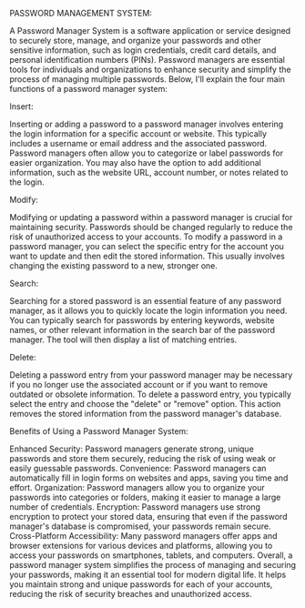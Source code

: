 PASSWORD MANAGEMENT SYSTEM:

A Password Manager System is a software application or service designed to securely store, manage, and organize your passwords and other sensitive information, such as login credentials, credit card details, and personal identification numbers (PINs). Password managers are essential tools for individuals and organizations to enhance security and simplify the process of managing multiple passwords. Below, I'll explain the four main functions of a password manager system:

Insert:

Inserting or adding a password to a password manager involves entering the login information for a specific account or website. This typically includes a username or email address and the associated password.
Password managers often allow you to categorize or label passwords for easier organization. You may also have the option to add additional information, such as the website URL, account number, or notes related to the login.

Modify:

Modifying or updating a password within a password manager is crucial for maintaining security. Passwords should be changed regularly to reduce the risk of unauthorized access to your accounts.
To modify a password in a password manager, you can select the specific entry for the account you want to update and then edit the stored information. This usually involves changing the existing password to a new, stronger one.

Search:

Searching for a stored password is an essential feature of any password manager, as it allows you to quickly locate the login information you need.
You can typically search for passwords by entering keywords, website names, or other relevant information in the search bar of the password manager. The tool will then display a list of matching entries.

Delete:

Deleting a password entry from your password manager may be necessary if you no longer use the associated account or if you want to remove outdated or obsolete information.
To delete a password entry, you typically select the entry and choose the "delete" or "remove" option. This action removes the stored information from the password manager's database.

Benefits of Using a Password Manager System:

Enhanced Security: 
Password managers generate strong, unique passwords and store them securely, reducing the risk of using weak or easily guessable passwords.
Convenience: 
Password managers can automatically fill in login forms on websites and apps, saving you time and effort.
Organization:
Password managers allow you to organize your passwords into categories or folders, making it easier to manage a large number of credentials.
Encryption:
Password managers use strong encryption to protect your stored data, ensuring that even if the password manager's database is compromised, your passwords remain secure.
Cross-Platform Accessibility: 
Many password managers offer apps and browser extensions for various devices and platforms, allowing you to access your passwords on smartphones, tablets, and computers.
Overall, a password manager system simplifies the process of managing and securing your passwords, making it an essential tool for modern digital life. It helps you maintain strong and unique passwords for each of your accounts, reducing the risk of security breaches and unauthorized access.




